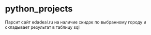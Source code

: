 # python_projects
Парсит сайт edadeal.ru на наличие скидок по выбранному городу и складывает результат в таблицу sql
